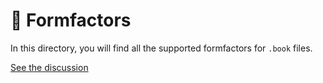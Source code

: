 # 📲 Formfactors

In this directory, you will find all the supported formfactors for `.book` files.

[See the discussion](https://github.com/webgptorg/promptbook/discussions/168)
